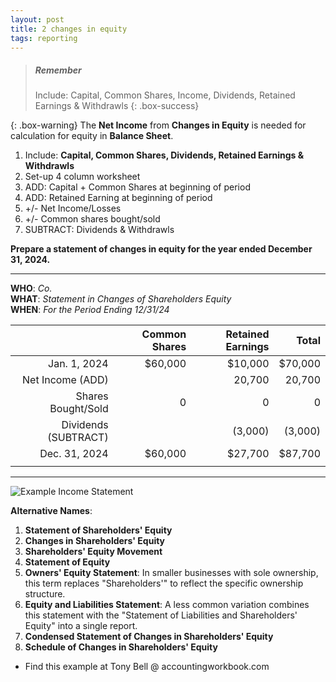 ```yaml
---
layout: post
title: 2 changes in equity
tags: reporting
---
```


> ##### Remember
>
> Include: Capital, Common Shares, Income, Dividends, Retained Earnings & Withdrawls
{: .box-success}

{: .box-warning}
The **Net Income** from **Changes in Equity** is needed for calculation for equity in **Balance Sheet**.
  
1. Include: **Capital, Common Shares, Dividends, Retained Earnings & Withdrawls**
2. Set-up 4 column worksheet  
3. ADD: Capital + Common Shares at beginning of period  
4. ADD: Retained Earning at beginning of period  
5.  +/- Net Income/Losses  
6.  +/- Common shares bought/sold  
7. SUBTRACT: Dividends & Withdrawls  

**Prepare a statement of changes in equity for the year ended December 31, 2024.**

---

**WHO**: *Co.*  
**WHAT**: *Statement in Changes of Shareholders Equity*  
**WHEN**: *For the Period Ending 12/31/24*  

|              | Common Shares | Retained Earnings |   Total |
|-------------:|--------------:|------------------:|--------:|
| Jan. 1, 2024 |       $60,000 |           $10,000 | $70,000 |
| Net Income (ADD)|            |            20,700 |  20,700 |
| Shares Bought/Sold |       0 |                 0 |       0 |
| Dividends (SUBTRACT) |        |          (3,000) |  (3,000)|
| Dec. 31, 2024 |       $60,000 |          $27,700 |  $87,700|
|               |               |                  |         |

---

![Example Income Statement](/assets/tony-bell/equity.numbers.png)

**Alternative Names**:

1. **Statement of Shareholders' Equity**   
2. **Changes in Shareholders' Equity**   
3. **Shareholders' Equity Movement**  
4. **Statement of Equity**   
5. **Owners' Equity Statement**: In smaller businesses with sole ownership, this term replaces "Shareholders'" to reflect the specific ownership structure.   
6. **Equity and Liabilities Statement**: A less common variation combines this statement with the "Statement of Liabilities and Shareholders' Equity" into a single report.   
7. **Condensed Statement of Changes in Shareholders' Equity**   
8. **Schedule of Changes in Shareholders' Equity**   
   
- Find this example at Tony Bell @ accountingworkbook.com


